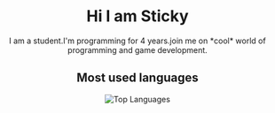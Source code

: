 
<h1 align="center">Hi I am Sticky</h1>

<p align="center">I am a student.I'm programming for 4 years.join me on *cool* world of programming and game development.</p>

<h2 align="center">Most used languages </h2>
<p align="center"> <img align="center" src="https://github-readme-stats.vercel.app/api/top-langs?username=StickyCoolDev&show_icons=true&locale=en&layout=compact&theme=radical" alt="Top Languages" /> </p>
 

